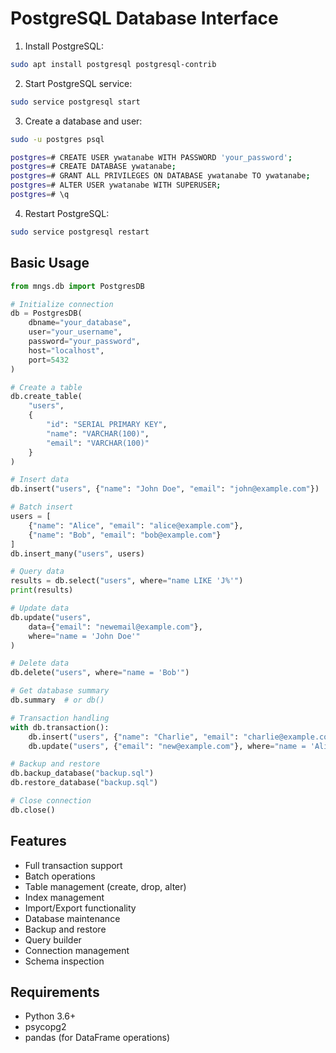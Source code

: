 <!-- ---
!-- title: ./mngs_repo/src/mngs/db/README.md
!-- author: ywatanabe
!-- date: 2024-11-24 23:08:15
!-- --- -->


# PostgreSQL Database Interface

1. Install PostgreSQL:
```bash
sudo apt install postgresql postgresql-contrib
```

2. Start PostgreSQL service:
```bash
sudo service postgresql start
```

3. Create a database and user:
```bash
sudo -u postgres psql

postgres=# CREATE USER ywatanabe WITH PASSWORD 'your_password';
postgres=# CREATE DATABASE ywatanabe;
postgres=# GRANT ALL PRIVILEGES ON DATABASE ywatanabe TO ywatanabe;
postgres=# ALTER USER ywatanabe WITH SUPERUSER;
postgres=# \q
```

<!-- 4. Edit PostgreSQL configuration:
 !-- ```bash
 !-- sudo nano /etc/postgresql/[version]/main/postgresql.conf
 !-- # Set: listen_addresses = '*'
 !-- 
 !-- sudo nano /etc/postgresql/[version]/main/pg_hba.conf
 !-- # Add: host all all 0.0.0.0/0 md5
 !-- ``` -->

4. Restart PostgreSQL:
```bash
sudo service postgresql restart
```

## Basic Usage

```python
from mngs.db import PostgresDB

# Initialize connection
db = PostgresDB(
    dbname="your_database",
    user="your_username",
    password="your_password",
    host="localhost",
    port=5432
)

# Create a table
db.create_table(
    "users",
    {
        "id": "SERIAL PRIMARY KEY",
        "name": "VARCHAR(100)",
        "email": "VARCHAR(100)"
    }
)

# Insert data
db.insert("users", {"name": "John Doe", "email": "john@example.com"})

# Batch insert
users = [
    {"name": "Alice", "email": "alice@example.com"},
    {"name": "Bob", "email": "bob@example.com"}
]
db.insert_many("users", users)

# Query data
results = db.select("users", where="name LIKE 'J%'")
print(results)

# Update data
db.update("users", 
    data={"email": "newemail@example.com"},
    where="name = 'John Doe'"
)

# Delete data
db.delete("users", where="name = 'Bob'")

# Get database summary
db.summary  # or db()

# Transaction handling
with db.transaction():
    db.insert("users", {"name": "Charlie", "email": "charlie@example.com"})
    db.update("users", {"email": "new@example.com"}, where="name = 'Alice'")

# Backup and restore
db.backup_database("backup.sql")
db.restore_database("backup.sql")

# Close connection
db.close()
```

## Features

- Full transaction support
- Batch operations
- Table management (create, drop, alter)
- Index management
- Import/Export functionality
- Database maintenance
- Backup and restore
- Query builder
- Connection management
- Schema inspection

## Requirements

- Python 3.6+
- psycopg2
- pandas (for DataFrame operations)
